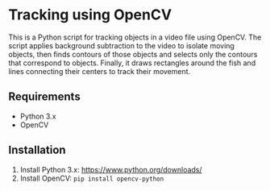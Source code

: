 # Tracking using OpenCV

This is a Python script for tracking objects in a video file using OpenCV. The script applies background subtraction to the video to isolate moving objects, then finds contours of those objects and selects only the contours that correspond to objects. Finally, it draws rectangles around the fish and lines connecting their centers to track their movement.

## Requirements

- Python 3.x
- OpenCV

## Installation

1. Install Python 3.x: https://www.python.org/downloads/
2. Install OpenCV: `pip install opencv-python`
